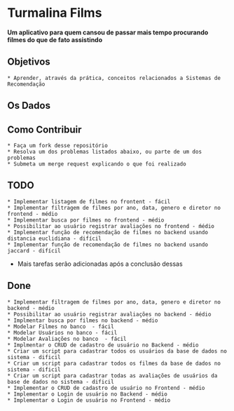 # Turmalina Films

**Um aplicativo para quem cansou de passar mais tempo procurando filmes do que de fato assistindo**

## Objetivos
	* Aprender, através da prática, conceitos relacionados a Sistemas de Recomendação

## Os Dados

## Como Contribuir

	* Faça um fork desse repositório
	* Resolva um dos problemas listados abaixo, ou parte de um dos problemas
	* Submeta um merge request explicando o que foi realizado

## TODO

	* Implementar listagem de filmes no frontent - fácil 
	* Implementar filtragem de filmes por ano, data, genero e diretor no frontend - médio	
	* Implementar busca por filmes no frontend - médio
	* Possibilitar ao usuário registrar avaliações no frontend - ḿédio
	* Implementar função de recomendação de filmes no backend usando distancia euclidiana - difícil
	* Implementar função de recomendação de filmes no backend usando jaccard - difícil

 - Mais tarefas serão adicionadas após a conclusão dessas

## Done
	* Implementar filtragem de filmes por ano, data, genero e diretor no backend - médio
	* Possibilitar ao usuário registrar avaliações no backend - ḿédio
	* Implmentar busca por filmes no backend - médio
    * Modelar Filmes no banco  - fácil
    * Modelar Usuários no banco - fácil
	* Modelar Avaliações no banco  - fácil
	* Implmentar o CRUD de cadastro de usuário no Backend - médio
	* Criar um script para cadastrar todos os usuários da base de dados no sistema - dificil
	* Criar um script para cadastrar todos os filmes da base de dados no sistema - dificil
	* Criar um script para cadastrar todas as avaliações de usuários da base de dados no sistema - dificil
	* Implementar o CRUD de cadastro de usuário no Frontend - médio
	* Implementar o Login de usuário no Backend - médio
	* Implementar o Login de usuário no Frontend - médio
